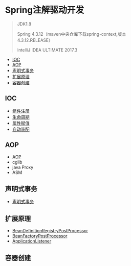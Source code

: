 # Spring注解驱动开发

> JDK1.8
>
> Spring 4.3.12（maven中央仓库下载spring-context,版本4.3.12.RELEASE）
>
> IntelliJ IDEA ULTIMATE 2017.3

  - [IOC](#IOC)
  - [AOP](#AOP)
  - [声明式事务](#声明式事务)
  - [扩展原理](#扩展原理)
  - [容器创建](#容器创建)
  
## IOC
  * [组件注册](组件注册.md)
  * [生命周期](生命周期.md)
  * [属性赋值](属性赋值.md)
  * [自动装配](自动装配.md)

## AOP
  * [AOP](AOP.md)
  * cglib
  * java Proxy
  * ASM
## 声明式事务
  * [声明式事务](#声明式事务.md)

## 扩展原理
  * [BeanDefinitionRegistryPostProcessor](#BeanDefinitionRegistryPostProcessor)
  * [BeanFactoryPostProcessor](#BeanFactoryPostProcessor)
  * [ApplicationListener](#ApplicationListener)

## 容器创建

